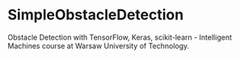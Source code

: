 # SimpleObstacleDetection
Obstacle Detection with TensorFlow, Keras, scikit-learn - Intelligent Machines course at Warsaw University of Technology.
